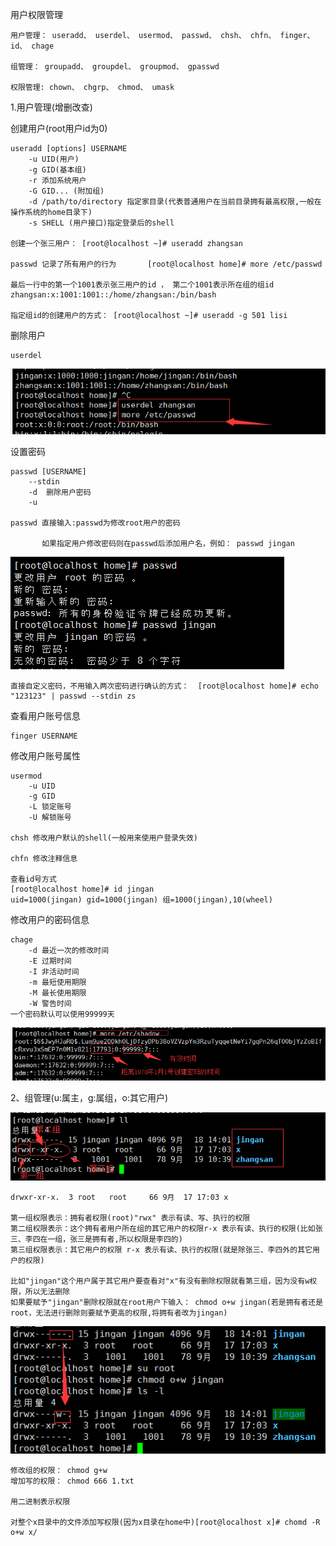 用户权限管理

    用户管理： useradd、 userdel、 usermod、 passwd、 chsh、 chfn、 finger、 id、 chage
    
    组管理： groupadd、 groupdel、 groupmod、 gpasswd
    
    权限管理: chown、 chgrp、 chmod、 umask
    
1.用户管理(增删改查)

创建用户(root用户id为0)
    
    useradd [options] USERNAME
        -u UID(用户)
        -g GID(基本组)
        -r 添加系统用户
        -G GID... (附加组)
        -d /path/to/directory 指定家目录(代表普通用户在当前目录拥有最高权限,一般在操作系统的home目录下)
        -s SHELL (用户接口)指定登录后的shell
        
    创建一个张三用户： [root@localhost ~]# useradd zhangsan
        
    passwd 记录了所有用户的行为       [root@localhost home]# more /etc/passwd
    
    最后一行中的第一个1001表示张三用户的id ， 第二个1001表示所在组的组id
    zhangsan:x:1001:1001::/home/zhangsan:/bin/bash
    
    指定组id的创建用户的方式： [root@localhost ~]# useradd -g 501 lisi
    
删除用户

    userdel  

![userdel](../picture/userdel.png)  

设置密码

    passwd [USERNAME]
        --stdin
        -d  删除用户密码
        -u

    passwd 直接输入:passwd为修改root用户的密码
    
           如果指定用户修改密码则在passwd后添加用户名，例如： passwd jingan 
         
![passwd](../picture/passwd.png) 

    直接自定义密码，不用输入两次密码进行确认的方式：  [root@localhost home]# echo "123123" | passwd --stdin zs

查看用户账号信息

    finger USERNAME
    
修改用户账号属性

    usermod
        -u UID
        -g GID
        -L 锁定账号
        -U 解锁账号
        
    chsh 修改用户默认的shell(一般用来使用户登录失效)
    
    chfn 修改注释信息      
    
    查看id号方式
    [root@localhost home]# id jingan
    uid=1000(jingan) gid=1000(jingan) 组=1000(jingan),10(wheel)
    
修改用户的密码信息

    chage 
        -d 最近一次的修改时间
        -E 过期时间
        -I 非活动时间
        -m 最短使用期限
        -M 最长使用期限
        -W 警告时间
    一个密码默认可以使用99999天
    
![chage](../picture/chage.png) 


2、组管理(u:属主，g:属组，o:其它用户)

![权限](../picture/权限.png) 

    drwxr-xr-x.  3 root   root     66 9月  17 17:03 x
    
    第一组权限表示：拥有者权限(root)"rwx" 表示有读、写、执行的权限
    第二组权限表示：这个拥有者用户所在组的其它用户的权限r-x 表示有读、执行的权限(比如张三、李四在一组，张三是拥有者,所以权限是李四的)
    第三组权限表示：其它用户的权限 r-x 表示有读、执行的权限(就是除张三、李四外的其它用户的权限)
    
    比如"jingan"这个用户属于其它用户要查看对"x"有没有删除权限就看第三组，因为没有w权限，所以无法删除
    如果要赋予"jingan"删除权限就在root用户下输入： chmod o+w jingan(若是拥有者还是root，无法进行删除则要赋予更高的权限,将拥有者改为jingan)
    
![del](../picture/del.png) 

    修改组的权限： chmod g+w 
    增加写的权限： chmod 666 1.txt
    
    用二进制表示权限 
    
    对整个x目录中的文件添加写权限(因为x目录在home中)[root@localhost x]# chomd -R o+w x/
    